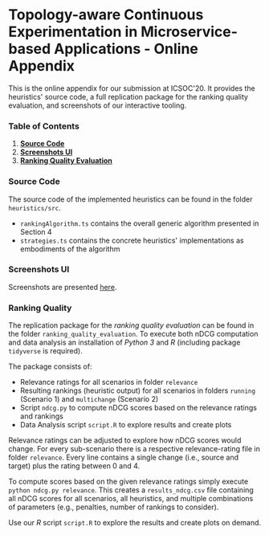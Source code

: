 # Topology-aware Continuous Experimentation in Microservice-based Applications - Online Appendix

This is the online appendix for our submission at ICSOC'20. It provides the heuristics' source code, a full replication package for the ranking quality evaluation, and screenshots of our interactive tooling.

### Table of Contents
1. **[Source Code](#source-code)**<br>
2. **[Screenshots UI](#screenshots-ui)**<br>
3. **[Ranking Quality Evaluation](#ranking-quality)**<br>

### Source Code
The source code of the implemented heuristics can be found in the folder `heuristics/src`. 
* `rankingAlgorithm.ts` contains the overall generic algorithm presented in Section 4
* `strategies.ts` contains the concrete heuristics' implementations as embodiments of the algorithm

### Screenshots UI
Screenshots are presented [here](screenshots.md).

### Ranking Quality
The replication package for the _ranking quality evaluation_ can be found in the folder `ranking_quality_evaluation`. To execute both nDCG computation and data analysis an installation of _Python 3_ and _R_ (including package `tidyverse` is required).

The package consists of:
* Relevance ratings for all scenarios in folder `relevance` <br>
* Resulting rankings (heuristic output) for all scenarios in folders `running` (Scenario 1) and `multichange` (Scenario 2) <br>
* Script `ndcg.py` to compute nDCG scores based on the relevance ratings and rankings<br>
* Data Analysis script `script.R` to explore results and create plots<br>

Relevance ratings can be adjusted to explore how nDCG scores would change. For every sub-scenario there is a respective relevance-rating file in folder `relevance`. Every line contains a single change (i.e., source and target) plus the rating between 0 and 4.

To compute scores based on the given relevance ratings simply execute `python ndcg.py relevance`.
This creates a `results_ndcg.csv` file containing all nDCG scores for all scenarios, all heuristics, and multiple combinations of parameters (e.g., penalties, number of rankings to consider).

Use our _R_ script `script.R` to explore the results and create plots on demand.